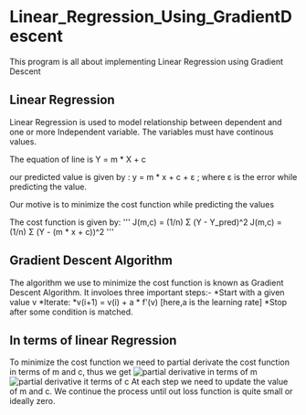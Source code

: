 # Linear_Regression_Using_GradientDescent
This program is all about implementing Linear Regression using Gradient Descent

## Linear Regression
Linear Regression is used to model relationship between dependent and one or more Independent variable. The variables must have continous values.

The equation of line is Y = m * X + c

our predicted value is given by : y = m * x + c + ε ; where ε is the error while predicting the value.

Our motive is to minimize the cost function while predicting the values

The cost function is given by:
                          '''
                          J(m,c) = (1/n) Σ (Y - Y_pred)^2
                          J(m,c) = (1/n) Σ (Y - (m * x + c))^2
                          '''
## Gradient Descent Algorithm

The algorithm we use to minimize the cost function is known as Gradient Descent Algorithm.
It involoes three important steps:-
*Start with a given value v
*Iterate:
  *v(i+1) = v(i) + a * f'(v) [here,a is the learning rate] 
*Stop after some condition is matched.

## In terms of linear Regression
To minimize the  cost function we need to partial derivate the cost function in terms of m and c, thus we get
                          ![partial derivative in terms of m]('https://miro.medium.com/max/600/1*FvYfCBrl2gX9K-KxSO1eIw.jpeg)
                          ![partial derivative it terms of c]('https://miro.medium.com/max/450/1*rj09w2TcBxnHPtQ0oq4ehA.jpeg')
At each step we need to update the value of m and c. We continue the process until out loss function is quite small or ideally zero.
                          
                          
